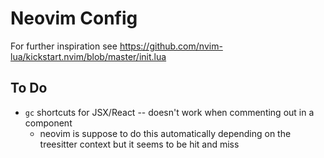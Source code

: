 # Neovim Config

For further inspiration see https://github.com/nvim-lua/kickstart.nvim/blob/master/init.lua

## To Do

- `gc` shortcuts for JSX/React -- doesn't work when commenting out in a component
  - neovim is suppose to do this automatically depending on the treesitter context
    but it seems to be hit and miss
